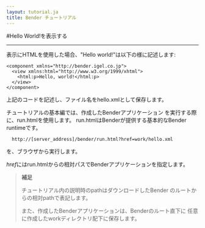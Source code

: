```yaml
---
layout: tutorial.ja
title: Bender チュートリアル
---
```

#Hello World!を表示する

-----

表示にHTMLを使用した場合、"Hello world!"は以下の様に記述します:

	<component xmlns="http://bender.igel.co.jp">
	  <view xmlns:html="http://www.w3.org/1999/xhtml">
	    <html:p>Hello, world!</html:p>
	  </view>
	</component>

上記のコードを記述し、ファイル名をhello.xmlとして保存します。


チュートリアルの基本編では、作成したBenderアプリケーション
を実行する際に、run.htmlを使用します。
run.htmlはBenderが提供する基本的なBender runtimeです。

	  http://[server_address]/bender/run.html?href=work/hello.xml

を、ブラウザから実行します。

*href*にはrun.htmlからの相対パスでBenderアプリケーションを指定します。



> __補足__
>
> チュートリアル内の説明時のpathはダウンロードしたBender
> のルートからの相対pathで表記します。
>
> また、作成したBenderアプリケーションは、Benderのルート直下に
> 任意に作成したworkディレクトリ配下に保存します。

